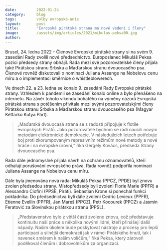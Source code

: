 ```yaml
---
date:         2022-01-24
category:     blog
tags:         volby evropská-unie
layout:       post
title:        "Evropská pirátská strana má nové vedení i členy"
image:        /assets/img/articles/2021/mikulas-peksa00.jpg
author:       
---
```


Brusel, 24. ledna 2022 - Členové Evropské pirátské strany si na svém 9. zasedání Rady zvolili nové předsednictvo. Europoslanec Mikuláš Peksa pozici předsedy strany obhájil. Rada mezi své pozorovatelské členy přijala také Pirátskou stranu Srbska a Maďarskou stranu dvouocasého psa. Členové rovněž diskutovali o nominaci Juliana Assange na Nobelovu cenu míru a o implementaci směrnice o whistleblowerech.

Ve dnech 22. a 23. ledna se konalo 9. zasedání Rady Evropské pirátské strany. Vzhledem k pandemii se zasedání konalo online a bylo přenášeno na internetu. Na závěr tohoto víkendu bohatého na výměny názorů Evropská pirátská strana s potěšením přivítala mezi svými pozorovatelskými členy Pirátskou stranu Srbska a Maďarskou stranu dvouocasého psa (Magyar Kétfarkú Kutya Párt).

> „Maďarská dvouocasá strana se s radostí připojuje k flotile evropských Pirátů. Jako pozorovatelé bychom se rádi naučili novým metodám elektronické demokracie. V následujících letech potřebuje boj proti zkorumpovaným represivním režimům nové metody a nové hráče i na evropské úrovni,“ říká Gergely Kovács, předseda Strany dvouocasého psa.

Rada dále jednomyslně přijala návrh na ochranu oznamovatelů, kteří odhalují porušování evropského práva. Rada rovněž podpořila nominaci Juliana Assange na Nobelovu cenu míru.

Dále byla jmenována nová rada: Mikuláš Peksa (PPCZ, PPDE) byl znovu zvolen předsedou strany. Místopředsedy byli zvoleni Florie Marie (PPFR) a Alessandro Ciofini (PPSE, Piráti). Sebastian Krone si ponechal funkci pokladníka. Do předsednictva byli dále zvoleni Cedric Levieux (PPFR), Etienne Evellin (PPFR), Jan Mareš (PPCZ), Petr Kocourek (PPCZ) a Jasmin Feratović za Slovinskou pirátskou stranu (PPSL).

> „Představenstvo bylo z větší části zvoleno znovu, což představuje kontinuitu naší práce s několika novými lidmi, kteří přinášejí další nápady. Naším úkolem bude poskytovat nástroje a procesy pro lepší participaci a silnější demokracii jak v rámci Pirátského hnutí, tak i navenek směrem k našim voličům,“ říká Peksa, který zároveň poděkoval členům i dobrovolníkům za organizaci. 
